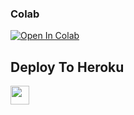 
                                      
                                      
                                      
                                    

### Colab
[![Open In Colab](https://colab.research.google.com/assets/colab-badge.svg)](https://github.com/.ipyn)

## Deploy To Heroku

<a href="https://heroku.com/deploy?template=https://github.com/Fakebaba2/bros">
     <img height="30px" src="https://img.shields.io/badge/Deploy%20To%20Heroku-blueviolet?style=for-the-badge&logo=heroku">
  </a>
